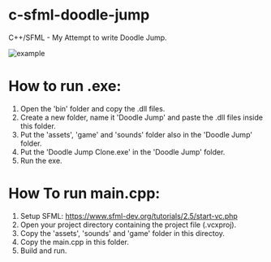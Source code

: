 # c-sfml-doodle-jump

C++/SFML - My Attempt to write Doodle Jump.

![example](https://user-images.githubusercontent.com/111639941/186787956-e9a82154-4c7a-4332-8667-2f14b1328781.PNG)


# How to run .exe:
1. Open the 'bin' folder and copy the .dll files.
2. Create a new folder, name it 'Doodle Jump' and paste the .dll files inside this folder.
3. Put the 'assets', 'game' and 'sounds' folder also in the 'Doodle Jump' folder.
4. Put the 'Doodle Jump Clone.exe' in the 'Doodle Jump' folder.
5. Run the exe.



# How To run main.cpp:
1. Setup SFML: https://www.sfml-dev.org/tutorials/2.5/start-vc.php
2. Open your project directory containing the project file (.vcxproj).
3. Copy the 'assets', 'sounds' and 'game' folder in this directoy.
4. Copy the main.cpp in this folder.
5. Build and run.
